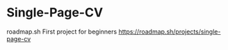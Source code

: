 # Single-Page-CV
roadmap.sh First project for beginners 
https://roadmap.sh/projects/single-page-cv
